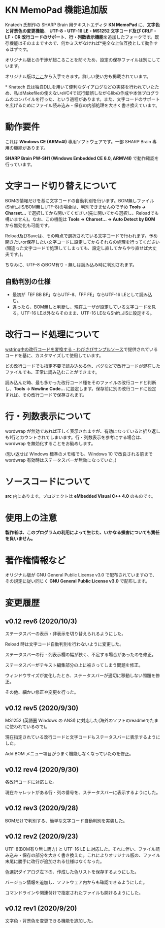 # KN MemoPad 機能追加版
Knatech 氏制作の SHARP Brain 用テキストエディタ **KN MemoPad** に、**文字色と背景色の変更機能**、 **UTF-8・UTF-16 LE・MS1252 文字コード及び CRLF・LF・CR 改行コードのサポート**、**行・列数表示機能**を追加したフォークです。既存機能はそのままですので、何かミスがなければ\*完全な上位互換として動作するはずです。

オリジナル版との干渉が起こることを防ぐため、設定の保存ファイルは別にしています。

オリジナル版は[ここ](https://bitbucket.org/knatech/brain-tools/src/master/)から入手できます。詳しい使い方も掲載されています。

\* Knatech 氏は独自DLLを用いて便利なダイアログなどの実装を行われていたため、私はMakefileの使えないeVC4で試行錯誤しながらlibの作成や本体プログラムのコンパイルを行った、という過程があります。また、文字コードのサポートを広げるためにファイル読み込み・保存の内部処理を大きく書き換えています。

# 動作要件
これは **Windows CE (ARMv4I)** 専用ソフトウェアです。一部 SHARP Brain 専用の機能があります。

**SHARP Brain PW-SH1 (Windows Embedded CE 6.0, ARMV4I)** で動作確認を行っています。

# 文字コード切り替えについて
BOMの情報だけを基に文字コードの自動判別を行います。BOM無しファイル(Shift_JIS/BOM無しUTF-8)の場合は、判別できませんので予め **Tools -> Charset...** で選択してから開いてください(先に開いてから選択し、Reloadでも構いません)。なお、この機能は **Tools -> Charset... -> Auto Detect by BOM** から無効化も可能です。

Reload及びSaveは、その時点で選択されている文字コードで行われます。予め開きたいor保存したい文字コードに設定してからそれらの処理を行ってください(間違った文字コードで処理してしまっても、設定し直してからやり直せば大丈夫です。)。

ちなみに、UTF-8 のBOM有り・無しは読み込み時に判別されます。

## 自動判別の仕様
- 最初が「EF BB BF」ならUTF-8、「FF FE」ならUTF-16 LEとして読み込む。
- 違ったら、BOM無しと判断し、現在ユーザが設定している文字コードを見る。UTF-16 LE以外ならそのまま、UTF-16 LEならShift_JISに設定する。

# 改行コード処理について
[wstring中の改行コードを変換する - わびさびサンプルソース](https://www.wabiapp.com/WabiSampleSource/windows/convert_crlf_w.html)で提供されているコードを基に、カスタマイズして使用しています。

どの改行コードでも指定不要で読み込める他、バグなどで改行コードが混在したファイルでも、正常に読み込むことができます。

読み込んだ時、最も多かった改行コード種をそのファイルの改行コードと判断し、**Tools -> Newline Code...** に設定します。保存前に別の改行コードに設定すれば、その改行コードで保存されます。

# 行・列数表示について
wordwrap が無効であれば正しく表示されますが、有効になっていると折り返しも1行とカウントされてしまいます。行・列数表示を参考にする場合は、 wordwrap を無効化することをお勧めします。

(思い返せば Windows 標準のメモ帳でも、Windows 10 で改良される前まで wordwrap 有効時はステータスバーが無効になっていた。)

# ソースコードについて
**src** 内にあります。プロジェクトは **eMbedded Visual C++ 4.0** のものです。

# 使用上の注意
**製作者は、このプログラムの利用によって生じた、いかなる損害についても責任を負いません。**

# 著作権情報など
オリジナル版が GNU General Public License v3.0 で配布されていますので、その規定に従い同じく **GNU General Public License v3.0** で配布します。

# 変更履歴
## v0.12 rev6 (2020/10/3)
ステータスバーの表示・非表示を切り替えられるようにした。

Reload 時は文字コード自動判別を行わないように変更した。

ステータスバーの行・列表示欄の幅が狭く、不足する場合があったのを修正。

ステータスバーがテキスト編集部分の上に被さってしまう問題を修正。

ウィンドウサイズが変化したとき、ステータスバーが適切に移動しない問題を修正。

その他、細かい修正や変更を行った。

## v0.12 rev5 (2020/9/30)
MS1252 (英語圏 Windows の ANSI) に対応した(海外のソフトのreadmeでたまに使われているので)。

現在指定されている改行コードと文字コードもステータスバーに表示するようにした。

Add BOM メニュー項目がうまく機能しなくなっていたのを修正。

## v0.12 rev4 (2020/9/30)
各改行コードに対応した。

現在キャレットがある行・列の番号を、ステータスバーに表示するようにした。

## v0.12 rev3 (2020/9/28)
BOMだけで判別する、簡単な文字コード自動判別を実装した。

## v0.12 rev2 (2020/9/23)
UTF-8(BOM有り無し両方) と UTF-16 LE に対応した。それに伴い、ファイル読み込み・保存の部分を大きく書き換えた。これによりオリジナル版の、ファイル末尾に勝手に改行が追加される仕様はなくなった。

色選択ダイアログ左下の、作成した色リストを保存するようにした。

バージョン情報を追加し、ソフトウェア内からも確認できるようにした。

コマンドラインや関連付けで指定されたファイルも開けるようにした。

## v0.12 rev1 (2020/9/20)
文字色・背景色を変更できる機能を追加した。